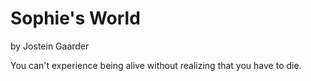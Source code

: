 # Sophie's World

by Jostein Gaarder

You can't experience being alive without realizing that you have to die.
